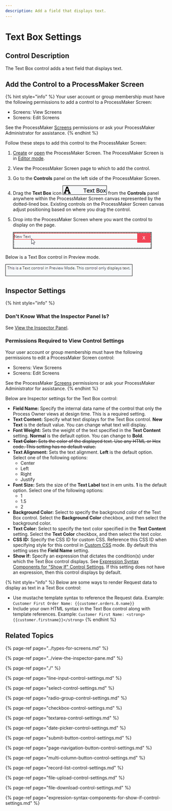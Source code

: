 ```yaml
---
description: Add a field that displays text.
---
```


# Text Box Settings

## Control Description

The Text Box control adds a text field that displays text.

## Add the Control to a ProcessMaker Screen

{% hint style="info" %}
Your user account or group membership must have the following permissions to add a control to a ProcessMaker Screen:

* Screens: View Screens
* Screens: Edit Screens

See the ProcessMaker [Screens](../../../../processmaker-administration/permission-descriptions-for-users-and-groups.md#screens) permissions or ask your ProcessMaker Administrator for assistance.
{% endhint %}

Follow these steps to add this control to the ProcessMaker Screen:

1. [Create](../../manage-forms/create-a-new-form.md) or [open](../../manage-forms/view-all-forms.md) the ProcessMaker Screen. The ProcessMaker Screen is in [Editor mode](../screens-builder-modes.md#editor-mode).
2. View the ProcessMaker Screen page to which to add the control.
3. Go to the **Controls** panel on the left side of the ProcessMaker Screen.
4. Drag the **Text Box** icon ![](../../../../.gitbook/assets/text-control-screens-builder-processes.png) from the **Controls** panel anywhere within the ProcessMaker Screen canvas represented by the dotted-lined box. Existing controls on the ProcessMaker Screen canvas adjust positioning based on where you drag the control.
5. Drop into the ProcessMaker Screen where you want the control to display on the page.   

   ![](../../../../.gitbook/assets/text-control-placed-screens-builder-processes.png)

Below is a Text Box control in Preview mode.

![Text Box control in Preview mode](../../../../.gitbook/assets/text-control-preview-screens-builder-processes.png)

## Inspector Settings

{% hint style="info" %}
### Don't Know What the Inspector Panel Is?

See [View the Inspector Panel](../view-the-inspector-pane.md).

### Permissions Required to View Control Settings

Your user account or group membership must have the following permissions to edit a ProcessMaker Screen control:

* Screens: View Screens
* Screens: Edit Screens

See the ProcessMaker [Screens](../../../../processmaker-administration/permission-descriptions-for-users-and-groups.md#screens) permissions or ask your ProcessMaker Administrator for assistance.
{% endhint %}

Below are Inspector settings for the Text Box control:

* **Field Name:** Specify the internal data name of the control that only the Process Owner views at design time. This is a required setting.
* **Text Content:** Specify what text displays for the Text Box control. **New Text** is the default value. You can change what text will display.
* **Font Weight:** Sets the weight of the text specified in the **Text Content** setting. **Normal** is the default option. You can change to **Bold**.
* ~~**Text Color:** Sets the color of the displayed text. Use any HTML or Hex code. This setting has no default value.~~
* **Text Alignment:** Sets the text alignment. **Left** is the default option. Select one of the following options:
  * Center
  * Left
  * Right
  * Justify
* **Font Size:** Sets the size of the **Text Label** text in em units. **1** is the default option. Select one of the following options:
  * 1
  * 1.5
  * 2
* **Background Color:** Select to specify the background color of the Text Box control. Select the **Background Color** checkbox, and then select the background color.
* **Text Color:** Select to specify the text color specified in the **Text Content** setting. Select the **Text Color** checkbox, and then select the text color.
* **CSS ID:** Specify the CSS ID for custom CSS. Reference this CSS ID when specifying style for this control in [Custom CSS](../add-custom-css-to-a-screen.md) mode. By default this setting uses the **Field Name** setting.
* **Show If:** Specify an expression that dictates the condition\(s\) under which the Text Box control displays. See [Expression Syntax Components for "Show If" Control Settings](expression-syntax-components-for-show-if-control-settings.md#expression-syntax-components-for-show-if-control-settings). If this setting does not have an expression, then this control displays by default.

{% hint style="info" %}
Below are some ways to render Request data to display as text in a Text Box control:

* Use mustache template syntax to reference the Request data. Example: `Customer First Order Name: {{customer.orders.0.name}}`
* Include your own HTML syntax in the Text Box control along with template references. Example: `Customer First Name: <strong>{{customer.firstname}}</strong>`
{% endhint %}

## Related Topics

{% page-ref page="../types-for-screens.md" %}

{% page-ref page="../view-the-inspector-pane.md" %}

{% page-ref page="./" %}

{% page-ref page="line-input-control-settings.md" %}

{% page-ref page="select-control-settings.md" %}

{% page-ref page="radio-group-control-settings.md" %}

{% page-ref page="checkbox-control-settings.md" %}

{% page-ref page="textarea-control-settings.md" %}

{% page-ref page="date-picker-control-settings.md" %}

{% page-ref page="submit-button-control-settings.md" %}

{% page-ref page="page-navigation-button-control-settings.md" %}

{% page-ref page="multi-column-button-control-settings.md" %}

{% page-ref page="record-list-control-settings.md" %}

{% page-ref page="file-upload-control-settings.md" %}

{% page-ref page="file-download-control-settings.md" %}

{% page-ref page="expression-syntax-components-for-show-if-control-settings.md" %}


